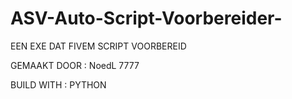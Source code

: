 # ASV-Auto-Script-Voorbereider-
 EEN EXE DAT FIVEM SCRIPT VOORBEREID    
 
 
 
 GEMAAKT DOOR : NoedL 7777



BUILD WITH : PYTHON
